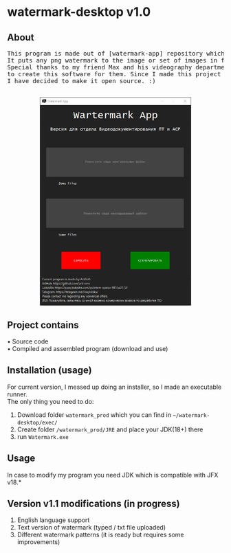 # watermark-desktop v1.0

## About

<pre>
This program is made out of [watermark-app] repository which is a web version. 
It puts any png watermark to the image or set of images in format of png, jpeg, jpg.
Special thanks to my friend Max and his videography department for giving me an opportunity 
to create this software for them. Since I made this project for free, 
I have decided to make it open source. :)

</pre>

<div align="center">
    <img src="readme_img/img.png" style="width: 70% " alt="none">
</div>

## Project contains
• Source code <br>
• Compiled and assembled program (download and use)

## Installation (usage)
For current version, I messed up doing an installer, so I made an executable runner.<br>
The only thing you need to do:
1) Download folder ```watermark_prod``` which you can find in ```~/watermark-desktop/exec/```
2) Create folder ```/watermark_prod/JRE``` and place your JDK(18+) there
2) run ```Watermark.exe```

## Usage 
In case to modify my program you need JDK which is compatible with JFX v18.*

## Version v1.1 modifications (in progress)
1) English language support
2) Text version of watermark (typed / txt file uploaded)
3) Different watermark patterns (it is ready but requires some improvements)


